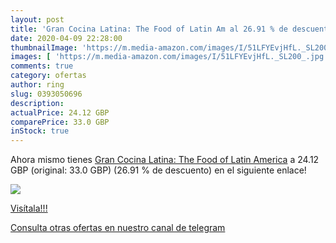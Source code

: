 ```yaml
---
layout: post
title: 'Gran Cocina Latina: The Food of Latin Am al 26.91 % de descuento'
date: 2020-04-09 22:28:00
thumbnailImage: 'https://m.media-amazon.com/images/I/51LFYEvjHfL._SL200_.jpg'
images: [ 'https://m.media-amazon.com/images/I/51LFYEvjHfL._SL200_.jpg' ]
comments: true
category: ofertas
author: ring
slug: 0393050696
description:
actualPrice: 24.12 GBP
comparePrice: 33.0 GBP
inStock: true
---
```


Ahora mismo tienes [Gran Cocina Latina: The Food of Latin America](https://www.amazon.com/dp/0393050696/?tag=redken08-20) a 24.12 GBP (original: 33.0 GBP) (26.91 %  de descuento) en el siguiente enlace!

[![](https://m.media-amazon.com/images/I/51LFYEvjHfL._SL200_.jpg)](https://www.amazon.com/dp/0393050696/?tag=redken08-20)

[Visítala!!!](https://www.amazon.com/dp/0393050696/?tag=redken08-20)

[Consulta otras ofertas en nuestro canal de telegram](https://t.me/s/ofertas25)
